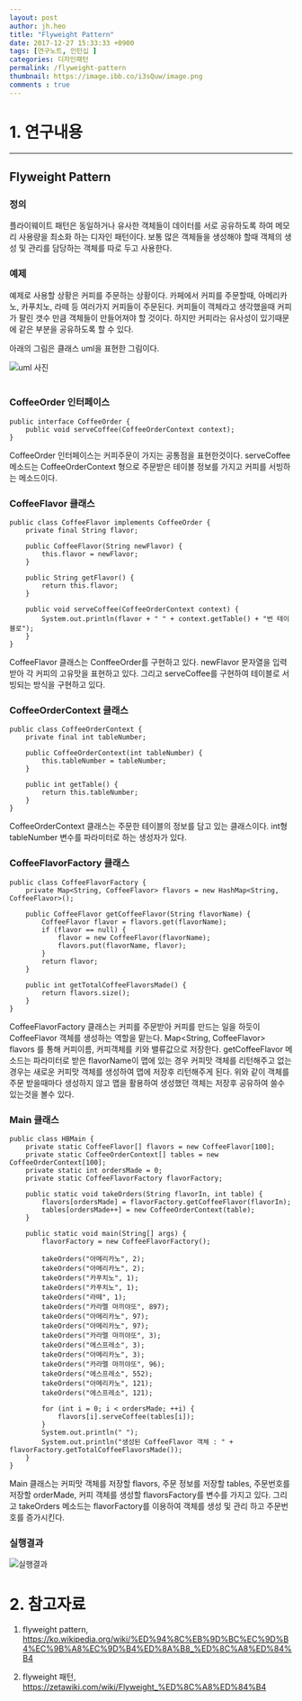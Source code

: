 ```yaml
---
layout: post
author: jh.heo
title: "Flyweight Pattern"
date: 2017-12-27 15:33:33 +0900
tags: [연구노트, 인턴십 ]
categories: 디자인패턴
permalink: /flyweight-pattern
thumbnail: https://image.ibb.co/i3sQuw/image.png
comments : true
---
```


# 1. 연구내용
---
## Flyweight Pattern
### 정의
플라이웨이트 패턴은 동일하거나 유사한 객체들이 데이터를 서로 공유하도록 하여 메모리 사용량을 최소화 하는 디자인 패턴이다.
보통 많은 객체들을 생성해야 할때 객체의 생성 및 관리를 담당하는 객체를 따로 두고 사용한다.

### 예제
예제로 사용할 상황은 커피를 주문하는 상황이다.
카페에서 커피를 주문할때, 아메리카노, 카푸치노, 라떼 등 여러가지 커피들이 주문된다. 커피들이 객체라고 생각했을때 커피가 팔린 갯수 만큼 객체들이 만들어져야 할 것이다.
하지만 커피라는 유사성이 있기때문에 같은 부분을 공유하도록 할 수 있다.

아래의 그림은 클래스 uml을 표현한 그림이다.

![uml 사진](https://image.ibb.co/c7y7jw/uml.png)
<br><br>

### CoffeeOrder 인터페이스
```
public interface CoffeeOrder {
    public void serveCoffee(CoffeeOrderContext context);
}
```
CoffeeOrder 인터페이스는 커피주문이 가지는 공통점을 표현한것이다.
serveCoffee 메소드는 CoffeeOrderContext 형으로 주문받은 테이블 정보를 가지고 커피를 서빙하는 메소드이다.

### CoffeeFlavor 클래스
```
public class CoffeeFlavor implements CoffeeOrder {
    private final String flavor;

    public CoffeeFlavor(String newFlavor) {
        this.flavor = newFlavor;
    }

    public String getFlavor() {
        return this.flavor;
    }

    public void serveCoffee(CoffeeOrderContext context) {
        System.out.println(flavor + " " + context.getTable() + "번 테이블로");
    }
}
```
CoffeeFlavor 클래스는 ConffeeOrder를 구현하고 있다.
newFlavor 문자열을 입력받아 각 커피의 고유맛을 표현하고 있다.
그리고 serveCoffee를 구현하여 테이블로 서빙되는 방식을 구현하고 있다.

### CoffeeOrderContext 클래스
```
public class CoffeeOrderContext {
    private final int tableNumber;

    public CoffeeOrderContext(int tableNumber) {
        this.tableNumber = tableNumber;
    }

    public int getTable() {
        return this.tableNumber;
    }
}
```
CoffeeOrderContext 클래스는 주문한 테이블의 정보를 담고 있는 클래스이다.
int형 tableNumber 변수를 파라미터로 하는 생성자가 있다.

### CoffeeFlavorFactory 클래스
```
public class CoffeeFlavorFactory {
    private Map<String, CoffeeFlavor> flavors = new HashMap<String, CoffeeFlavor>();

    public CoffeeFlavor getCoffeeFlavor(String flavorName) {
        CoffeeFlavor flavor = flavors.get(flavorName);
        if (flavor == null) {
            flavor = new CoffeeFlavor(flavorName);
            flavors.put(flavorName, flavor);
        }
        return flavor;
    }

    public int getTotalCoffeeFlavorsMade() {
        return flavors.size();
    }
}
```
CoffeeFlavorFactory 클래스는 커피를 주문받아 커피를 만드는 일을 하듯이 CoffeeFlavor 객체를 생성하는 역할을 맡는다.
Map<String, CoffeeFlavor> flavors 를 통해 커피이름, 커피객체를 키와 밸류값으로 저장한다.
getCoffeeFlavor 메소드는 파라미터로 받은 flavorName이 맵에 있는 경우 커피맛 객체를 리턴해주고 없는 경우는 새로운 커피맛 객체를 생성하여 맵에 저장후 리턴해주게 된다.
위와 같이 객체를 주문 받을때마다 생성하지 않고 맵을 활용하여 생성했던 객체는 저장후 공유하여 쓸수 있는것을 볼수 있다.

### Main 클래스
```
public class HBMain {
    private static CoffeeFlavor[] flavors = new CoffeeFlavor[100];
    private static CoffeeOrderContext[] tables = new CoffeeOrderContext[100];
    private static int ordersMade = 0;
    private static CoffeeFlavorFactory flavorFactory;

    public static void takeOrders(String flavorIn, int table) {
        flavors[ordersMade] = flavorFactory.getCoffeeFlavor(flavorIn);
        tables[ordersMade++] = new CoffeeOrderContext(table);
    }

    public static void main(String[] args) {
        flavorFactory = new CoffeeFlavorFactory();

        takeOrders("아메리카노", 2);
        takeOrders("아메리카노", 2);
        takeOrders("카푸치노", 1);
        takeOrders("카푸치노", 1);
        takeOrders("라떼", 1);
        takeOrders("카라멜 마끼야또", 897);
        takeOrders("아메리카노", 97);
        takeOrders("아메리카노", 97);
        takeOrders("카라멜 마끼야또", 3);
        takeOrders("에스프레소", 3);
        takeOrders("아메리카노", 3);
        takeOrders("카라멜 마끼야또", 96);
        takeOrders("에스프레소", 552);
        takeOrders("아메리카노", 121);
        takeOrders("에스프레소", 121);

        for (int i = 0; i < ordersMade; ++i) {
            flavors[i].serveCoffee(tables[i]);
        }
        System.out.println(" ");
        System.out.println("생성된 CoffeeFlavor 객체 : " + flavorFactory.getTotalCoffeeFlavorsMade());
    }
}
```

Main 클래스는 커피맛 객체를 저장할 flavors, 주문 정보를 저장할 tables, 주문번호를 저장할 orderMade, 커피 객체를 생성할 flavorsFactory를 변수를 가지고 있다.
그리고 takeOrders 메소드는 flavorFactory를 이용하여 객체를 생성 및 관리 하고 주문번호를 증가시킨다.

### 실행결과

![실행결과](https://image.ibb.co/i3sQuw/image.png)



# 2. 참고자료

1. flyweight pattern, https://ko.wikipedia.org/wiki/%ED%94%8C%EB%9D%BC%EC%9D%B4%EC%9B%A8%EC%9D%B4%ED%8A%B8_%ED%8C%A8%ED%84%B4

2. flyweight 패턴, https://zetawiki.com/wiki/Flyweight_%ED%8C%A8%ED%84%B4
